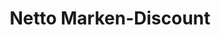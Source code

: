 ---
title: "Netto Marken-Discount"
url: /neumarkt-i-d-opf/netto-marken-discount/
shop: Supermarkt
---